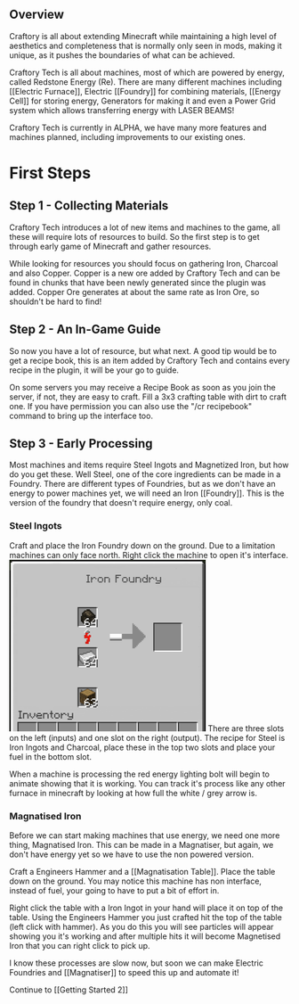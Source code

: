 ## Overview

Craftory is all about extending Minecraft while maintaining a high level of aesthetics and completeness that is normally only seen in mods, making it unique, as it pushes the boundaries of what can be achieved. 

Craftory Tech is all about machines, most of which are powered by energy, called Redstone Energy (Re). There are many different machines including [[Electric Furnace]], Electric [[Foundry]] for combining materials, [[Energy Cell]] for storing energy, Generators for making it and even a Power Grid system which allows transferring energy with LASER BEAMS!

Craftory Tech is currently in ALPHA, we have many more features and machines planned, including improvements to our existing ones.

# First Steps

## Step 1 - Collecting Materials
Craftory Tech introduces a lot of new items and machines to the game, all these will require lots of resources to build. So the first step is to get through early game of Minecraft and gather resources.

While looking for resources you should focus on gathering Iron, Charcoal and also Copper. Copper is a new ore added by Craftory Tech and can be found in chunks that have been newly generated since the plugin was added. Copper Ore generates at about the same rate as Iron Ore, so shouldn't be hard to find!


## Step 2 - An In-Game Guide
So now you have a lot of resource, but what next. A good tip would be to get a recipe book, this is an item added by Craftory Tech and contains every recipe in the plugin, it will be your go to guide.

On some servers you may receive a Recipe Book as soon as you join the server, if not, they are easy to craft. Fill a 3x3 crafting table with dirt to craft one. If you have permission you can also use the "/cr recipebook" command to bring up the interface too.


## Step 3 - Early Processing
Most machines and items require Steel Ingots and Magnetized Iron, but how do you get these. Well Steel, one of the core ingredients can be made in a Foundry. There are different types of Foundries, but as we don't have an energy to power machines yet, we will need an Iron [[Foundry]]. This is the version of the foundry that doesn't require energy, only coal. 

### Steel Ingots
Craft and place the Iron Foundry down on the ground. Due to a limitation machines can only face north. Right click the machine to open it's interface. ![Foundry Interface](/assets/craftory-tech/gettingstarted/foundry.png) There are three slots on the left (inputs) and one slot on the right (output). The recipe  for Steel is Iron Ingots and Charcoal, place these in the top two slots and place your fuel in the bottom slot.

When a machine is processing the red energy lighting bolt will begin to animate showing that it is working. You can track it's process like any other furnace in minecraft by looking at how full the white / grey arrow is.

### Magnatised Iron
Before we can start making machines that use energy, we need one more thing, Magnatised Iron. This can be made in a Magnatiser, but again, we don't have energy yet so we have to use the non powered version. 

Craft a Engineers Hammer and a [[Magnatisation Table]]. Place the table down on the ground. You may notice this machine has non interface, instead of fuel, your going to have to put a bit of effort in.

Right click the table with a Iron Ingot in your hand will place it on top of the table. Using the Engineers Hammer you just crafted hit the top of the table (left click with hammer). As you do this you will see particles will appear showing you it's working and after multiple hits it will become Magnetised Iron that you can right click to pick up.

I know these processes are slow now, but soon we can make Electric Foundries and [[Magnatiser]] to speed this up and automate it!

Continue to [[Getting Started 2]]

